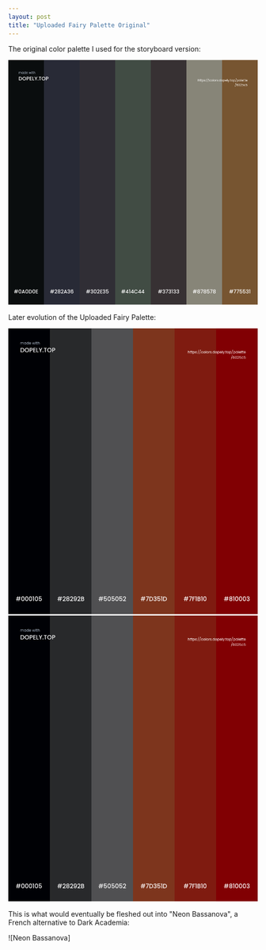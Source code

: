 ```yaml
---
layout: post
title: "Uploaded Fairy Palette Original"
---
```

The original color palette I used for the storyboard version:

![Original Palette](https://github.com/LWFlouisa/PinPalette/blob/main/Images/panels/drawingtests/OriginalUploadedFairyPalette.png?raw=true)

Later evolution of the Uploaded Fairy Palette:

![Hemato-Tomato](https://github.com/LWFlouisa/PinPalette/blob/main/Images/panels/drawingtests/LaterEvolution.png?raw=true)
![Ehena-Marie](https://github.com/LWFlouisa/PinPalette/blob/main/Images/panels/drawingtests/LaterEvolution.png?raw=true)

This is what would eventually be fleshed out into "Neon Bassanova", a French alternative to Dark Academia:

![Neon Bassanova]
